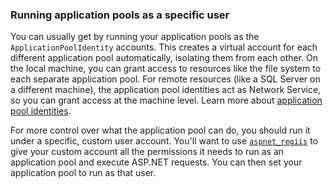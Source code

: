 ### Running application pools as a specific user

You can usually get by running your application pools as the `ApplicationPoolIdentity` accounts. This creates a virtual account for each different application pool automatically, isolating them from each other. On the local machine, you can grant access to resources like the file system to each separate application pool. For remote resources (like a SQL Server on a different machine), the application pool identities act as Network Service, so you can grant access at the machine level. Learn more about [application pool identities](https://www.iis.net/learn/manage/configuring-security/application-pool-identities). 

For more control over what the application pool can do, you should run it under a specific, custom user account. You'll want to use [`aspnet_regiis`](https://msdn.microsoft.com/en-us/library/k6h9cz8h.aspx) to give your custom account all the permissions it needs to run as an application pool and execute ASP.NET requests. You can then set your application pool to run as that user.
